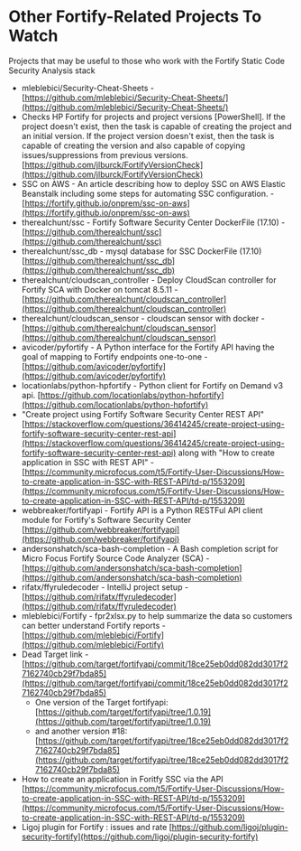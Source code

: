 # Other Fortify-Related Projects To Watch  

Projects that may be useful to those who work with the Fortify Static Code Security Analysis stack  

* mleblebici/Security-Cheat-Sheets - [https://github.com/mleblebici/Security-Cheat-Sheets/](https://github.com/mleblebici/Security-Cheat-Sheets/)  
* Checks HP Fortify for projects and project versions [PowerShell]. If the project doesn't exist, then the task is capable of creating the project and an initial version. If the project version doesn't exist, then the task is capable of creating the version and also capable of copying issues/suppressions from previous versions. [https://github.com/jlburck/FortifyVersionCheck](https://github.com/jlburck/FortifyVersionCheck)  
* SSC on AWS - An article describing how to deploy SSC on AWS Elastic Beanstalk including some steps for automating SSC configuration. - [https://fortify.github.io/onprem/ssc-on-aws](https://fortify.github.io/onprem/ssc-on-aws)  
* therealchunt/ssc - Fortify Software Security Center DockerFile (17.10) - [https://github.com/therealchunt/ssc](https://github.com/therealchunt/ssc)  
* therealchunt/ssc_db - mysql database for SSC DockerFile (17.10) [https://github.com/therealchunt/ssc_db](https://github.com/therealchunt/ssc_db)  
* therealchunt/cloudscan_controller - Deploy CloudScan controller for Fortify SCA with Docker on tomcat 8.5.11 - [https://github.com/therealchunt/cloudscan_controller](https://github.com/therealchunt/cloudscan_controller)  
* therealchunt/cloudscan_sensor - cloudscan sensor with docker <not done> - [https://github.com/therealchunt/cloudscan_sensor](https://github.com/therealchunt/cloudscan_sensor)  
* avicoder/pyfortify - A Python interface for the Fortify API having the goal of mapping to Fortify endpoints one-to-one - [https://github.com/avicoder/pyfortify](https://github.com/avicoder/pyfortify)  
* locationlabs/python-hpfortify - Python client for Fortify on Demand v3 api.  [https://github.com/locationlabs/python-hpfortify](https://github.com/locationlabs/python-hpfortify)  
* "Create project using Fortify Software Security Center REST API" [https://stackoverflow.com/questions/36414245/create-project-using-fortify-software-security-center-rest-api](https://stackoverflow.com/questions/36414245/create-project-using-fortify-software-security-center-rest-api) along with "How to create application in SSC with REST API" - [https://community.microfocus.com/t5/Fortify-User-Discussions/How-to-create-application-in-SSC-with-REST-API/td-p/1553209](https://community.microfocus.com/t5/Fortify-User-Discussions/How-to-create-application-in-SSC-with-REST-API/td-p/1553209)  
* webbreaker/fortifyapi - Fortify API is a Python RESTFul API client module for Fortify's Software Security Center [https://github.com/webbreaker/fortifyapi](https://github.com/webbreaker/fortifyapi)  
* andersonshatch/sca-bash-completion - A Bash completion script for Micro Focus Fortify Source Code Analyzer (SCA) - [https://github.com/andersonshatch/sca-bash-completion](https://github.com/andersonshatch/sca-bash-completion)  
* rifatx/ffyruledecoder - IntelliJ project setup - [https://github.com/rifatx/ffyruledecoder](https://github.com/rifatx/ffyruledecoder)  
* mleblebici/Fortify - fpr2xlsx.py to help summarize the data so customers can better understand Fortify reports - [https://github.com/mleblebici/Fortify](https://github.com/mleblebici/Fortify)  
* Dead Target link - [https://github.com/target/fortifyapi/commit/18ce25eb0dd082dd3017f27162740cb29f7bda85](https://github.com/target/fortifyapi/commit/18ce25eb0dd082dd3017f27162740cb29f7bda85)  
  * One version of the Target fortifyapi: [https://github.com/target/fortifyapi/tree/1.0.19](https://github.com/target/fortifyapi/tree/1.0.19)  
  * and another version #18: [https://github.com/target/fortifyapi/tree/18ce25eb0dd082dd3017f27162740cb29f7bda85](https://github.com/target/fortifyapi/tree/18ce25eb0dd082dd3017f27162740cb29f7bda85)  
* How to create an application in Foritfy SSC via the API [https://community.microfocus.com/t5/Fortify-User-Discussions/How-to-create-application-in-SSC-with-REST-API/td-p/1553209](https://community.microfocus.com/t5/Fortify-User-Discussions/How-to-create-application-in-SSC-with-REST-API/td-p/1553209)  
* Ligoj plugin for Fortify : issues and rate [https://github.com/ligoj/plugin-security-fortify](https://github.com/ligoj/plugin-security-fortify)  
 

